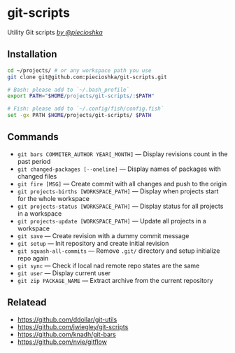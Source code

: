 # git-scripts

Utility Git scripts _[by @piecioshka](https://twitter.com/piecioshka)_

## Installation

```bash
cd ~/projects/ # or any workspace path you use
git clone git@github.com:piecioshka/git-scripts.git

# Bash: please add to `~/.bash_profile`
export PATH="$HOME/projects/git-scripts/:$PATH"

# Fish: please add to `~/.config/fish/config.fish`
set -gx PATH $HOME/projects/git-scripts/ $PATH
```

## Commands

* `git bars COMMITER_AUTHOR YEAR[_MONTH]` — Display revisions count in the past period
* `git changed-packages [--oneline]` — Display names of packages with changed files
* `git fire [MSG]` — Create commit with all changes and push to the origin
* `git projects-births [WORKSPACE_PATH]` — Display when projects start for the whole workspace
* `git projects-status [WORKSPACE_PATH]` — Display status for all projects in a workspace
* `git projects-update [WORKSPACE_PATH]` — Update all projects in a workspace
* `git save` — Create revision with a dummy commit message
* `git setup` — Init repository and create initial revision
* `git squash-all-commits` — Remove `.git/` directory and setup initialize repo again
* `git sync` — Check if local nad remote repo states are the same
* `git user` — Display current user
* `git zip PACKAGE_NAME` — Extract archive from the current repository

## Relatead

* https://github.com/ddollar/git-utils
* https://github.com/jwiegley/git-scripts
* https://github.com/knadh/git-bars
* https://github.com/nvie/gitflow
